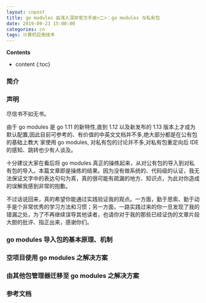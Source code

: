 ```yaml
---
layout: cnpost
title: go modules 由浅入深非官方手册<二>：go modules 与私有包
date: 2019-09-23 15:00:00
categories: cn
tags: 计算机应用技术
--- 
```


__Contents__

* content
{:toc}

### 简介


### 声明
尽信书不如无书。

由于 go modules 是 go 1.11 的新特性,直到 1.12 以及新发布的 1.13 版本上才成为默认配置,因此目前可参考的、有价值的中英文文档并不多,绝大部分都是在公有包的基础上教大 家使用 go modules, 对私有包的讨论并不多,对私有包重定向后 IDE 的感知、跳转也少有人谈及。

十分建议大家在看后将 go modules 真正的操练起来，从对公有包的导入到对私有包的导入。本篇文章即是操练的结果。因为没有做系统的、代码级的认证，我无法保证文字中的表达句句为真，真的很可能有疏漏的地方、知识点，为此对你造成的误解我感到非常的抱歉。

不过话说回来，真的希望你能通过实践验证我的观点。一方面，勤于思索、勤于动手是个非常优秀的学习方法和习惯；另一方面，一路实践过来的你一旦发现了我的错漏之处，为了不再继续误导其他读者，也请你对于我的那些已经证伪的文章片段大胆的批评、指正出来，感谢你们。

### go modules 导入包的基本原理、机制


### 空项目使用 go modules 之解决方案



### 由其他包管理器迁移至 go modules 之解决方案



### 参考文档